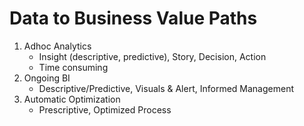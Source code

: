 # Data to Business Value Paths

1. Adhoc Analytics
    - Insight (descriptive, predictive), Story, Decision, Action
    - Time consuming
2. Ongoing BI
    - Descriptive/Predictive, Visuals & Alert, Informed Management
3. Automatic Optimization
    - Prescriptive, Optimized Process
